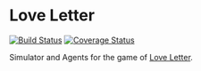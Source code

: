 # Love Letter

[![Build Status](https://travis-ci.org/user01/love-letter.svg?branch=master)](https://travis-ci.org/user01/love-letter)
[![Coverage Status](https://coveralls.io/repos/github/user01/love-letter/badge.svg?branch=master)](https://coveralls.io/github/user01/love-letter?branch=master)

Simulator and Agents for the game of [Love Letter](https://www.boardgamegeek.com/boardgame/129622/love-letter).

